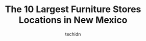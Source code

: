 ---
layout: ampstory
image: https://i0.wp.com/paketmu.com/wp-content/uploads/2023/06/red-arrow-emporium-inc-0-in-new-mexico-1686370910.jpeg?resize=640,853
author: techidn
featured: false
description: Explore the diverse Furniture Store scene in New Mexico, home to an incredible selection of 10 establishments catering to every taste. Whether youre in search of iconic favorites or undisco
title: The 10 Largest Furniture Stores Locations in New Mexico
cover:
   title: The 10 Largest Furniture Stores Locations in New Mexico
   subtitle: RICKPATE
   background: https://paketmu.com/wp-content/uploads/2023/06/red-arrow-emporium-inc-0-in-new-mexico-1686370910.jpeg

pages: 
 - layout: thirds
   top: <h1>#1 Ashley Store</h1>
   bottom: "<p>Buyer BewareIf you purchase furniture from Ashley which requires assembly, ASSEMBLE IT IMMEDIATELY. DO NOT ACCEPT FURNITURE AT THE END OF THE WEEK. Ashley gives you a 72 </p>"
   background: https://paketmu.com/wp-content/uploads/2023/06/red-arrow-emporium-inc-1-in-new-mexico-1686370911.jpeg
   backgroundblur: true
 - layout: thirds
   top: <h1>#2 American Furniture Outlet and Clearance Center</h1>
   bottom: "<p>3/2023 -  PRO -  Great prices.  Hit up the Back Door area for deeper discounts.CON -  Found what I needed or wanted but no salesperson approached.  I was ready to buy a so</p>"
   background: https://paketmu.com/wp-content/uploads/2023/06/red-arrow-emporium-inc-2-in-new-mexico-1686370912.jpeg
   cta:
      link: https://paketmu.com/the-10-largest-furniture-stores-locations-in-new-mexico/
      text: The 10 Largest Furniture Stores Locations in New Mexico
 - layout: thirds
   top: <h1>#3 Furniture Row</h1>
   bottom: "<p>I recently relocated to NM and needed to replace some furniture that I left behind. So I decided to check out Furniture Row. It was conveniently located and had a huge se</p>"
   background: https://paketmu.com/wp-content/uploads/2023/06/red-arrow-emporium-inc-3-in-new-mexico-1686370913.jpeg
   cta:
      link: https://paketmu.com/the-10-largest-furniture-stores-locations-in-new-mexico/
      text: The 10 Largest Furniture Stores Locations in New Mexico
 - layout: thirds
   top: <h1>#4 La-Z-Boy Furniture Galleries</h1>
   bottom: "<p>5004 San Mateo Ln NE, Albuquerque, NM 87109, United States</p>"
   background: https://images.unsplash.com/photo-1567095761054-7a02e69e5c43?ixlib=rb-4.0.3&ixid=MnwxMjA3fDB8MHxwaG90by1wYWdlfHx8fGVufDB8fHx8&auto=format&fit=crop&w=640&h=853&q=80
   cta:
      link: https://paketmu.com/the-10-largest-furniture-stores-locations-in-new-mexico/
      text: The 10 Largest Furniture Stores Locations in New Mexico
 - layout: thirds
   top: <h1>#5 American Home Furniture and Mattress - Santa Fe</h1>
   bottom: "<p>901 St Michaels Dr, Santa Fe, NM 87505, United States</p>"
   background: https://images.unsplash.com/photo-1615749413727-825b59a857b5?ixlib=rb-4.0.3&ixid=MnwxMjA3fDB8MHxwaG90by1wYWdlfHx8fGVufDB8fHx8&auto=format&fit=crop&w=640&h=853&q=80
   cta:
      link: https://paketmu.com/the-10-largest-furniture-stores-locations-in-new-mexico/
      text: The 10 Largest Furniture Stores Locations in New Mexico
 - layout: thirds
   top: <h1>#6 Furniture City</h1>
   bottom: "<p>3821 Menaul Blvd NE, Albuquerque, NM 87110, United States</p>"
   background: https://images.unsplash.com/photo-1536745287225-21d689278fd1?ixlib=rb-4.0.3&ixid=MnwxMjA3fDB8MHxwaG90by1wYWdlfHx8fGVufDB8fHx8&auto=format&fit=crop&w=640&h=853&q=80
   cta:
      link: https://paketmu.com/the-10-largest-furniture-stores-locations-in-new-mexico/
      text: The 10 Largest Furniture Stores Locations in New Mexico
 - layout: thirds
   top: <h1>#7 Home Life Furniture</h1>
   bottom: "<p>10000 Coors Bypass NW, Albuquerque, NM 87114, United States</p>"
   background: https://images.unsplash.com/photo-1489694553447-4c9339da310d?ixlib=rb-4.0.3&ixid=MnwxMjA3fDB8MHxwaG90by1wYWdlfHx8fGVufDB8fHx8&auto=format&fit=crop&w=640&h=853&q=80
   cta:
      link: https://paketmu.com/the-10-largest-furniture-stores-locations-in-new-mexico/
      text: The 10 Largest Furniture Stores Locations in New Mexico
 - layout: thirds
   middle: Continue reading...
   background: https://images.unsplash.com/photo-1527067829737-402993088e6b?ixlib=rb-4.0.3&ixid=MnwxMjA3fDB8MHxwaG90by1wYWdlfHx8fGVufDB8fHx8&auto=format&fit=crop&w=640&h=853&q=80
   cta:
      link: https://paketmu.com/the-10-largest-furniture-stores-locations-in-new-mexico/
      text: The 10 Largest Furniture Stores Locations in New Mexico
      
---